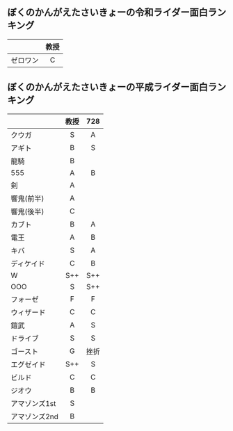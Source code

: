 ## ぼくのかんがえたさいきょーの令和ライダー面白ランキング  

| |教授|
|---|:---:|
|ゼロワン|C|


## ぼくのかんがえたさいきょーの平成ライダー面白ランキング  

| |教授|728|
|---|:---:|:---:|
|クウガ|S|A|
|アギト|B|S|
|龍騎|B||
|555|A|B|
|剣|A||
|響鬼(前半)|A||
|響鬼(後半)|C||
|カブト|B|A|
|電王|A|B|
|キバ|S|A|
|ディケイド|C|B|
|W|S++|S++|
|OOO|S|S++|
|フォーゼ|F|F|
|ウィザード|C|C|
|鎧武|A|S|
|ドライブ|S|S|
|ゴースト|G|挫折|
|エグゼイド|S++|S|
|ビルド|C|C|
|ジオウ|B|B|
|アマゾンズ1st|S||
|アマゾンズ2nd|B||
